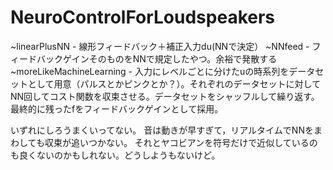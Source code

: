 # NeuroControlForLoudspeakers
~linearPlusNN - 線形フィードバック＋補正入力du(NNで決定）
~NNfeed - フィードバックゲインそのものをNNで規定したやつ。余裕で発散する
~moreLikeMachineLearning - 入力にレベルごとに分けたuの時系列をデータセットとして用意（パルスとかピンクとか？）。それぞれのデータセットに対してNN回してコスト関数を収束させる。データセットをシャッフルして繰り返す。最終的に残ったfをフィードバックゲインとして採用。

いずれにしろうまくいってない。
音は動きが早すぎて，リアルタイムでNNをまわしても収束が追いつかない。
それとヤコビアンを符号だけで近似しているのも良くないのかもしれない。どうしようもないけど。
